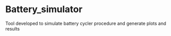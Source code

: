 # Battery_simulator
Tool developed to simulate battery cycler procedure and generate plots and results
